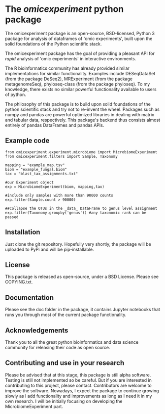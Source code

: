 # The *omicexperiment* python package
The omicexperiment package is an open-source, BSD-licensed, Python 3 package for analysis of dataframes of 'omic experiments', built upon the solid foundations of the Python scientific stack.

The omicexperiment package has the goal of providing a pleasant API for *rapid* analysis of 'omic experiments' in interactive environments.

The R bioinformatics community has already provided similar implementations for similar functionality.
Examples include DESeqDataSet (from the package DeSeq2), MRExperiment (from the package metagenomeSeq), phyloseq-class (from the package phyloseq).
To my knowledge, there exists no similar powerful functionality available to users of python.

The philosophy of this package is to build upon solid foundations of the python scientific stack and try not to re-invent the wheel. Packages such as numpy and pandas are powerful optimized libraries in dealing with matrix and tabular data, respectively. This package's backend thus consists almost entirely of pandas DataFrames and pandas APIs. 

## Example code

    from omicexperiment.experiment.microbiome import MicrobiomeExperiment
    from omicexperiment.filters import Sample, Taxonomy
    
    mapping = "example_map.tsv"
    biom = "example_fungal.biom"
    tax = "blast_tax_assignments.txt"
    
    #our Experiment object
    exp = MicrobiomeExperiment(biom, mapping,tax)

    #include only samples with more than 90000 counts
    exp.filter(Sample.count > 90000)
    
    ##collapse the OTUs in the _data_ DataFrame to genus level assignment
    exp.filter(Taxonomy.groupby('genus')) #any taxonomic rank can be passed
    

## Installation
Just clone the git repository.
Hopefully very shortly, the package will be uploaded to PyPi and will be pip-installable.


## License
This package is released as open-source, under a BSD License. Please see COPYING.txt.

## Documentation
Please see the doc folder in the package, it contains Jupyter notebooks that runs you through most of the current package functionality. 

## Acknowledgements
Thank you to all the great python bioinformatics and data science community for releasing their code as open source.

## Contributing and use in your research
Please be advised that at this stage, this package is still alpha software. Testing is still not implemented so be careful. But if you are interested in contributing to this project, please contact. Contributors are welcome to improve the software.
Nowadays, I expect the package to continue growing slowly as I add functionality and improvements as long as I need it in my own research. I will be initially focusing on developing the MicrobiomeExperiment part. 

